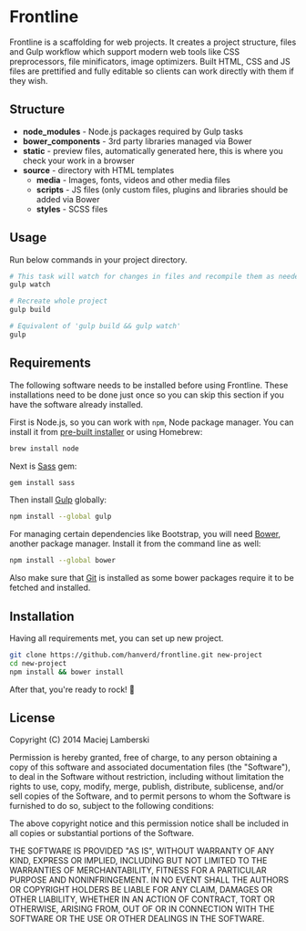 # Frontline

Frontline is a scaffolding for web projects. It creates a project structure, files and Gulp workflow which support modern web tools like CSS preprocessors, file minificators, image optimizers. Built HTML, CSS and JS files are prettified and fully editable so clients can work directly with them if they wish.

## Structure

- **node_modules** - Node.js packages required by Gulp tasks
- **bower_components** - 3rd party libraries managed via Bower
- **static** - preview files, automatically generated here, this is where you check your work in a browser
- **source** - directory with HTML templates
  - **media** - Images, fonts, videos and other media files
  - **scripts** - JS files (only custom files, plugins and libraries should be added via Bower
  - **styles** - SCSS files

## Usage

Run below commands in your project directory.

```bash
# This task will watch for changes in files and recompile them as needed
gulp watch

# Recreate whole project
gulp build

# Equivalent of 'gulp build && gulp watch'
gulp
```

## Requirements

The following software needs to be installed before using Frontline. These installations need to be done just once so you can skip this section if you have the software already installed.

First is Node.js, so you can work with `npm`, Node package manager. You can install it from [pre-built installer](http://nodejs.org) or using Homebrew:

```bash
brew install node
```

Next is [Sass](http://sass-lang.com) gem:

```bash
gem install sass
```

Then install [Gulp](http://gulpjs.com) globally:

```bash
npm install --global gulp
```

For managing certain dependencies like Bootstrap, you will need [Bower](http://bower.io), another package manager. Install it from the command line as well:

```bash
npm install --global bower
```

Also make sure that [Git](http://git-scm.com) is installed as some bower packages require it to be fetched and installed.

## Installation

Having all requirements met, you can set up new project.

```bash
git clone https://github.com/hanverd/frontline.git new-project
cd new-project
npm install && bower install
```

After that, you're ready to rock! :metal:

## License

Copyright (C) 2014 Maciej Lamberski

Permission is hereby granted, free of charge, to any person obtaining a copy of this software and associated documentation files (the "Software"), to deal in the Software without restriction, including without limitation the rights to use, copy, modify, merge, publish, distribute, sublicense, and/or sell copies of the Software, and to permit persons to whom the Software is furnished to do so, subject to the following conditions:

The above copyright notice and this permission notice shall be included in all copies or substantial portions of the Software.

THE SOFTWARE IS PROVIDED "AS IS", WITHOUT WARRANTY OF ANY KIND, EXPRESS OR IMPLIED, INCLUDING BUT NOT LIMITED TO THE WARRANTIES OF MERCHANTABILITY, FITNESS FOR A PARTICULAR PURPOSE AND NONINFRINGEMENT. IN NO EVENT SHALL THE AUTHORS OR COPYRIGHT HOLDERS BE LIABLE FOR ANY CLAIM, DAMAGES OR OTHER LIABILITY, WHETHER IN AN ACTION OF CONTRACT, TORT OR OTHERWISE, ARISING FROM, OUT OF OR IN CONNECTION WITH THE SOFTWARE OR THE USE OR OTHER DEALINGS IN THE SOFTWARE.
